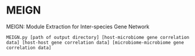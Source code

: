 # MEIGN
MEIGN: Module Extraction for Inter-species  Gene Network

```
MEIGN.py [path of output directory] [host-microbiome gene correlation data] [host-host gene correlation data] [microbiome-microbiome gene correlation data]
```
